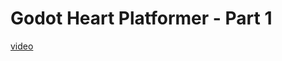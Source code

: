 # Godot Heart Platformer - Part 1

[video](https://www.youtube.com/watch?v=M8-JVjtJlIQ&list=PL9FzW-m48fn0i9GYBoTY-SI3yOBZjH1kJ&index=1&pp=iAQB)
